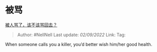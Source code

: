 # 被骂
[被人骂了，该不该骂回去？](https://www.zhihu.com/question/303505212/answer/2647655023)

> Author: #NellNell
> Last update: *02/09/2022*
> Link:
> Tag:

When someone calls you a killer, you’d better wish him/her good health.